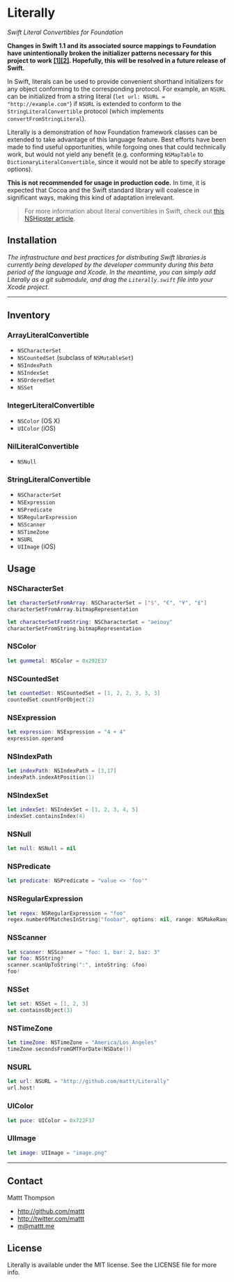# Literally
*Swift Literal Convertibles for Foundation*

**Changes in Swift 1.1 and its associated source mappings to Foundation have unintentionally broken the initializer patterns necessary for this project to work [[1]](https://twitter.com/jckarter/status/524387082341339136)[[2]](https://twitter.com/jckarter/status/525357491291717633). Hopefully, this will be resolved in a future release of Swift.**

In Swift, literals can be used to provide convenient shorthand initializers for any object conforming to the corresponding protocol. For example, an `NSURL` can be initialized from a string literal (`let url: NSURL = "http://example.com"`) if `NSURL` is extended to conform to the `StringLiteralConvertible` protocol (which implements `convertFromStringLiteral`).

Literally is a demonstration of how Foundation framework classes can be extended to take advantage of this language feature. Best efforts have been made to find useful opportunities, while forgoing ones that could technically work, but would not yield any benefit (e.g. conforming `NSMapTable` to `DictionaryLiteralConvertible`, since it would not be able to specify storage options).

**This is not recommended for usage in production code.** In time, it is expected that Cocoa and the Swift standard library will coalesce in significant ways, making this kind of adaptation irrelevant.

> For more information about literal convertibles in Swift, check out [this NSHipster article](http://nshipster.com/swift-literal-convertible/).

## Installation

_The infrastructure and best practices for distributing Swift libraries is currently being developed by the developer community during this beta period of the language and Xcode. In the meantime, you can simply add Literally as a git submodule, and drag the `Literally.swift` file into your Xcode project._

---

## Inventory

### ArrayLiteralConvertible

- `NSCharacterSet`
- `NSCountedSet` (subclass of `NSMutableSet`)
- `NSIndexPath`
- `NSIndexSet`
- `NSOrderedSet`
- `NSSet`

### IntegerLiteralConvertible

- `NSColor` (OS X)
- `UIColor` (iOS)

### NilLiteralConvertible

- `NSNull`

### StringLiteralConvertible

- `NSCharacterSet`
- `NSExpression`
- `NSPredicate`
- `NSRegularExpression`
- `NSScanner`
- `NSTimeZone`
- `NSURL`
- `UIImage` (iOS)

## Usage

### NSCharacterSet

```swift
let characterSetFromArray: NSCharacterSet = ["$", "€", "¥", "£"]
characterSetFromArray.bitmapRepresentation

let characterSetFromString: NSCharacterSet = "aeiouy"
characterSetFromString.bitmapRepresentation
```

### NSColor

```swift
let gunmetal: NSColor = 0x292E37
```

### NSCountedSet

```swift
let countedSet: NSCountedSet = [1, 2, 2, 3, 3, 3]
countedSet.countForObject(2)
```

### NSExpression

```swift
let expression: NSExpression = "4 + 4"
expression.operand
```

### NSIndexPath

```swift
let indexPath: NSIndexPath = [3,17]
indexPath.indexAtPosition(1)
```

### NSIndexSet

```swift
let indexSet: NSIndexSet = [1, 2, 3, 4, 5]
indexSet.containsIndex(4)
```

### NSNull

```swift
let null: NSNull = nil
```

### NSPredicate

```swift
let predicate: NSPredicate = "value <> 'foo'"
```

### NSRegularExpression

```swift
let regex: NSRegularExpression = "foo"
regex.numberOfMatchesInString("foobar", options: nil, range: NSMakeRange(0, 6))
```

### NSScanner

```swift
let scanner: NSScanner = "foo: 1, bar: 2, baz: 3"
var foo: NSString?
scanner.scanUpToString(":", intoString: &foo)
foo!
```

### NSSet

```swift
let set: NSSet = [1, 2, 3]
set.containsObject(3)
```

### NSTimeZone

```swift
let timeZone: NSTimeZone = "America/Los_Angeles"
timeZone.secondsFromGMTForDate(NSDate())
```

### NSURL

```swift
let url: NSURL = "http://github.com/mattt/Literally"
url.host!
```

### UIColor

```swift
let puce: UIColor = 0x722F37
```

### UIImage

```swift
let image: UIImage = "image.png"
```

---

## Contact

Mattt Thompson

- http://github.com/mattt
- http://twitter.com/mattt
- m@mattt.me

## License

Literally is available under the MIT license. See the LICENSE file for more info.
